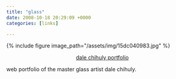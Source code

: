 ```yaml
---
title: "glass"
date: 2008-10-18 20:29:09 +0000
categories: [links]

---
```

{% include figure image_path="/assets/img/15dc040983.jpg" %}
<p style="text-align: center;"><a href="https://www.chihuly.com/work">dale chihuly portfolio</a></p>
<p>web portfolio of the master glass artist dale chihuly.</p>